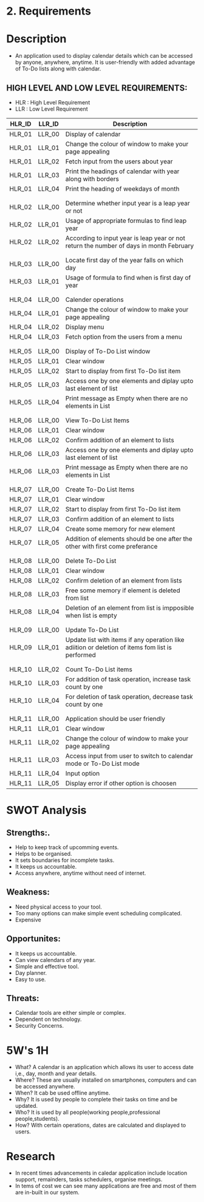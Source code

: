 # 2. Requirements

# Description
* An application used to display calendar details which can be accessed by anyone, anywhere, anytime. It is user-friendly with added advantage of To-Do lists along with calendar.

## HIGH LEVEL AND LOW LEVEL REQUIREMENTS:
* HLR : High Level Requirement
* LLR : Low Level Requirement

| HLR_ID | LLR_ID | Description  | 
|----------|-------------|------------------------------|
| HLR_01 | LLR_00| Display of calendar |  
| HLR_01 | LLR_01| Change the colour of window to make your page appealing |  
| HLR_01 | LLR_02| Fetch input from the users about year |  
| HLR_01 | LLR_03| Print the headings of calendar with year along with borders | 
| HLR_01 | LLR_04| Print the heading of weekdays of month |
|        |         |                                            | 
|        |         |                                            |
| HLR_02 | LLR_00 | Determine whether input year is a leap year or not | 
| HLR_02 | LLR_01 | Usage of appropriate formulas to find leap year |
| HLR_02 | LLR_02 | According to input year is leap year or not return the number of days in month February |
|        |         |                                            | 
|        |         |                                            |
| HLR_03 | LLR_00 | Locate first day of the year falls on which day |
| HLR_03 | LLR_01 | Usage of formula to find when is first day of year|
|        |         |                                            | 
|        |         |                                            | 
| HLR_04 |LLR_00 | Calender operations|
| HLR_04 |LLR_01 | Change the colour of window to make your page appealing|
| HLR_04 |LLR_02 | Display menu|
| HLR_04 |LLR_03 | Fetch option from the users from a menu|
|        |         |                                            | 
|        |         |                                            |
| HLR_05 | LLR_00| Display of To-Do List window|
| HLR_05 | LLR_01| Clear window|
| HLR_05 | LLR_02| Start to display from first To-Do list item|
| HLR_05 | LLR_03| Access one by one elements and diplay upto last element of list|
| HLR_05 | LLR_04| Print message as Empty when there are no elements in List|
|        |         |                                            | 
|        |         |                                            | 
| HLR_06 | LLR_00| View To-Do List Items|
| HLR_06 | LLR_01| Clear window|
| HLR_06 | LLR_02| Confirm addition of an element to lists|
| HLR_06 | LLR_03 |Access one by one elements and diplay upto last element of list|
| HLR_06 | LLR_03| Print message as Empty when there are no elements in List|
|        |         |                                            |
|        |         |                                            | 
| HLR_07 | LLR_00| Create To-Do List Items|
| HLR_07 | LLR_01| Clear window|
| HLR_07 | LLR_02| Start to display from first To-Do list item|
| HLR_07 | LLR_03| Confirm addition of an element to lists|
| HLR_07 | LLR_04|Create some memory for new element|
| HLR_07 | LLR_05| Addition of elements should be one after the other with first come preferance|
|        |         |                                            | 
|        |         |                                            |
| HLR_08 | LLR_00| Delete To-Do List|
| HLR_08 | LLR_01| Clear window|
| HLR_08 | LLR_02|  Confirm deletion of an element from lists|
| HLR_08 | LLR_03| Free some memory if element is deleted from list|
| HLR_08 | LLR_04| Deletion of an element from list is impposible when list is empty|
|        |         |                                            | 
|        |         |                                            |
| HLR_09 | LLR_00 |Update To-Do List|
| HLR_09 | LLR_01 |Update list with items if any operation like adiition or deletion of items fom list is performed|
|        |         |                                            | 
|        |         |                                            |
| HLR_10 | LLR_02 |Count To-Do List items|
| HLR_10 | LLR_03 |For addition of task operation, increase task count by one|
| HLR_10 | LLR_04 |For deletion of task operation, decrease task count by one
|        |         |                                            | 
|        |         |                                            |
| HLR_11 | LLR_00 |Application should be user friendly|
| HLR_11 | LLR_01 |Clear window|
| HLR_11 | LLR_02 |Change the colour of window to make your page appealing|
| HLR_11 | LLR_03 |Access input from user to switch to calendar mode or To-Do List mode|
| HLR_11 | LLR_04 |Input option|
| HLR_11 | LLR_05 |Display error if other option is choosen|



# SWOT Analysis
## Strengths:.
* Help to keep track of upcomming events.
* Helps to be organised.
* It sets boundaries for incomplete tasks.
* It keeps us accountable.
* Access anywhere, anytime without need of internet.

## Weakness:
* Need physical access to your tool.
* Too many options can make simple event scheduling complicated.
* Expensive

## Opportunites:
* It keeps us accountable.
* Can view calendars of any year.
* Simple and effective tool.
* Day planner.
* Easy to use.

## Threats:
* Calendar tools are either simple or complex.
* Dependent on technology.
* Security Concerns.


# 5W's 1H
* What? 
  A calendar is an application which allows its user to access date i,e., day, month and year details.
* Where?
  These are usually installed on smartphones, computers and can be accessed anywhere.
* When?
  It cab be used offline anytime.
* Why?
  It is used by people to complete their tasks on time and be updated.
* Who?
  It is used by all people(working people,professional people,students).
* How?
  With certain operations, dates are calculated and displayed to users.

# Research
* In recent times advancements in caledar application include location support, remainders, tasks schedulers, organise meetings.
* In tems of cost we can see many applications are free and most of them are in-built in our system.
